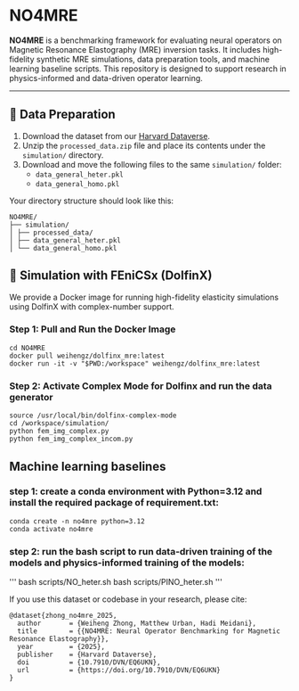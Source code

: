 # NO4MRE

**NO4MRE** is a benchmarking framework for evaluating neural operators on Magnetic Resonance Elastography (MRE) inversion tasks. It includes high-fidelity synthetic MRE simulations, data preparation tools, and machine learning baseline scripts. This repository is designed to support research in physics-informed and data-driven operator learning.

---

## 📁 Data Preparation

1. Download the dataset from our [Harvard Dataverse](https://dataverse.harvard.edu/dataset.xhtml?persistentId=doi:10.7910/DVN/EQ6UKN).
2. Unzip the `processed_data.zip` file and place its contents under the `simulation/` directory.
3. Download and move the following files to the same `simulation/` folder:
   - `data_general_heter.pkl`
   - `data_general_homo.pkl`

Your directory structure should look like this:

```
NO4MRE/
├── simulation/
│ ├── processed_data/
│ ├── data_general_heter.pkl
│ └── data_general_homo.pkl
```


## 🧪 Simulation with FEniCSx (DolfinX)

We provide a Docker image for running high-fidelity elasticity simulations using DolfinX with complex-number support.

### Step 1: Pull and Run the Docker Image

```
cd NO4MRE
docker pull weihengz/dolfinx_mre:latest
docker run -it -v "$PWD:/workspace" weihengz/dolfinx_mre:latest
```

### Step 2:  Activate Complex Mode for Dolfinx and run the data generator

```
source /usr/local/bin/dolfinx-complex-mode
cd /workspace/simulation/
python fem_img_complex.py
python fem_img_complex_incom.py
```


## Machine learning baselines

### step 1: create a conda environment with Python=3.12 and install the required package of requirement.txt:
```
conda create -n no4mre python=3.12
conda activate no4mre
```

### step 2: run the bash script to run data-driven training of the models and physics-informed training of the models:
'''
bash scripts/NO_heter.sh
bash scripts/PINO_heter.sh
'''

If you use this dataset or codebase in your research, please cite:
```
@dataset{zhong_no4mre_2025,
  author       = {Weiheng Zhong, Matthew Urban, Hadi Meidani},
  title        = {{NO4MRE: Neural Operator Benchmarking for Magnetic Resonance Elastography}},
  year         = {2025},
  publisher    = {Harvard Dataverse},
  doi          = {10.7910/DVN/EQ6UKN},
  url          = {https://doi.org/10.7910/DVN/EQ6UKN}
}
```



